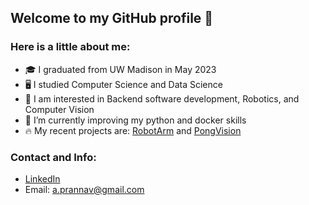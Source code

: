 ## Welcome to my GitHub profile 👋 

<!--
**bluepra/bluepra** is a ✨ _special_ ✨ repository because its `README.md` (this file) appears on your GitHub profile.

Here are some ideas to get you started:

- 🔭 I’m currently working on ...
- 🌱 I’m currently learning ...
- 👯 I’m looking to collaborate on ...
- 🤔 I’m looking for help with ...
- 💬 Ask me about ...
- 📫 How to reach me: ...
- 😄 Pronouns: ...
- ⚡ Fun fact: ...
-->

###  Here is a little about me:

- 🎓 I graduated from UW Madison in May 2023
- 🖥 I studied Computer Science and Data Science
- 🧐 I am interested in Backend software development, Robotics, and Computer Vision 
- 🌳 I’m currently improving my python and docker skills
- 🔥 My recent projects are: [RobotArm](https://github.com/bluepra/RobotArm) and [PongVision](https://github.com/bluepra/PongVision)  
  
  
### Contact and Info:

- [LinkedIn](https://www.linkedin.com/in/aprannav/)
- Email: a.prannav@gmail.com
